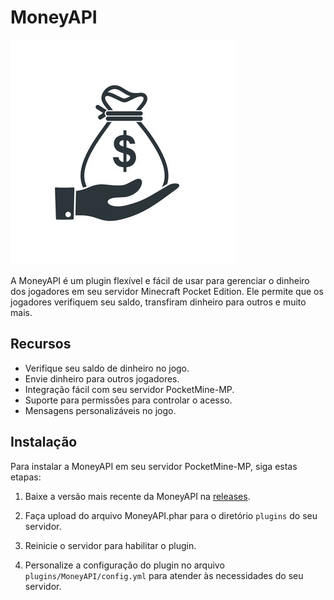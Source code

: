 # MoneyAPI

![Logo MoneyAPI](moneyapi-logo.jpg)

A MoneyAPI é um plugin flexível e fácil de usar para gerenciar o dinheiro dos jogadores em seu servidor Minecraft Pocket Edition. Ele permite que os jogadores verifiquem seu saldo, transfiram dinheiro para outros e muito mais.

## Recursos

- Verifique seu saldo de dinheiro no jogo.
- Envie dinheiro para outros jogadores.
- Integração fácil com seu servidor PocketMine-MP.
- Suporte para permissões para controlar o acesso.
- Mensagens personalizáveis no jogo.

## Instalação

Para instalar a MoneyAPI em seu servidor PocketMine-MP, siga estas etapas:

1. Baixe a versão mais recente da MoneyAPI na [releases](https://github.com/lucasxdavii/MoneyAPI/releases).

2. Faça upload do arquivo MoneyAPI.phar para o diretório `plugins` do seu servidor.

3. Reinicie o servidor para habilitar o plugin.

4. Personalize a configuração do plugin no arquivo `plugins/MoneyAPI/config.yml` para atender às necessidades do seu servidor.


